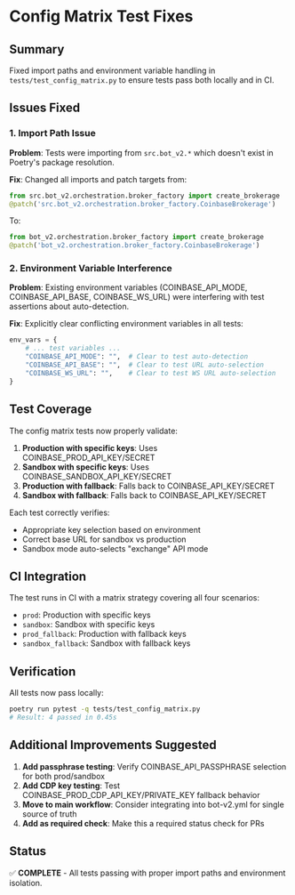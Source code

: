 # Config Matrix Test Fixes

## Summary
Fixed import paths and environment variable handling in `tests/test_config_matrix.py` to ensure tests pass both locally and in CI.

## Issues Fixed

### 1. Import Path Issue
**Problem**: Tests were importing from `src.bot_v2.*` which doesn't exist in Poetry's package resolution.

**Fix**: Changed all imports and patch targets from:
```python
from src.bot_v2.orchestration.broker_factory import create_brokerage
@patch('src.bot_v2.orchestration.broker_factory.CoinbaseBrokerage')
```

To:
```python
from bot_v2.orchestration.broker_factory import create_brokerage
@patch('bot_v2.orchestration.broker_factory.CoinbaseBrokerage')
```

### 2. Environment Variable Interference
**Problem**: Existing environment variables (COINBASE_API_MODE, COINBASE_API_BASE, COINBASE_WS_URL) were interfering with test assertions about auto-detection.

**Fix**: Explicitly clear conflicting environment variables in all tests:
```python
env_vars = {
    # ... test variables ...
    "COINBASE_API_MODE": "",  # Clear to test auto-detection
    "COINBASE_API_BASE": "",  # Clear to test URL auto-selection
    "COINBASE_WS_URL": "",    # Clear to test WS URL auto-selection
}
```

## Test Coverage

The config matrix tests now properly validate:

1. **Production with specific keys**: Uses COINBASE_PROD_API_KEY/SECRET
2. **Sandbox with specific keys**: Uses COINBASE_SANDBOX_API_KEY/SECRET
3. **Production with fallback**: Falls back to COINBASE_API_KEY/SECRET
4. **Sandbox with fallback**: Falls back to COINBASE_API_KEY/SECRET

Each test correctly verifies:
- Appropriate key selection based on environment
- Correct base URL for sandbox vs production
- Sandbox mode auto-selects "exchange" API mode

## CI Integration

The test runs in CI with a matrix strategy covering all four scenarios:
- `prod`: Production with specific keys
- `sandbox`: Sandbox with specific keys
- `prod_fallback`: Production with fallback keys
- `sandbox_fallback`: Sandbox with fallback keys

## Verification

All tests now pass locally:
```bash
poetry run pytest -q tests/test_config_matrix.py
# Result: 4 passed in 0.45s
```

## Additional Improvements Suggested

1. **Add passphrase testing**: Verify COINBASE_API_PASSPHRASE selection for both prod/sandbox
2. **Add CDP key testing**: Test COINBASE_PROD_CDP_API_KEY/PRIVATE_KEY fallback behavior
3. **Move to main workflow**: Consider integrating into bot-v2.yml for single source of truth
4. **Add as required check**: Make this a required status check for PRs

## Status

✅ **COMPLETE** - All tests passing with proper import paths and environment isolation.